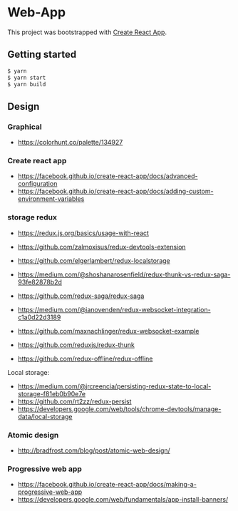 # Web-App

This project was bootstrapped with [Create React App](https://github.com/facebook/create-react-app).

## Getting started

```bash
$ yarn
$ yarn start
$ yarn build
```

## Design

### Graphical

- https://colorhunt.co/palette/134927

### Create react app

- https://facebook.github.io/create-react-app/docs/advanced-configuration
- https://facebook.github.io/create-react-app/docs/adding-custom-environment-variables

### storage redux

- https://redux.js.org/basics/usage-with-react
- https://github.com/zalmoxisus/redux-devtools-extension
- https://github.com/elgerlambert/redux-localstorage
- https://medium.com/@shoshanarosenfield/redux-thunk-vs-redux-saga-93fe82878b2d
- https://github.com/redux-saga/redux-saga
- https://medium.com/@ianovenden/redux-websocket-integration-c1a0d22d3189
- https://github.com/maxnachlinger/redux-websocket-example
- https://github.com/reduxjs/redux-thunk

- https://github.com/redux-offline/redux-offline

Local storage:

- https://medium.com/@jrcreencia/persisting-redux-state-to-local-storage-f81eb0b90e7e
- https://github.com/rt2zz/redux-persist
- https://developers.google.com/web/tools/chrome-devtools/manage-data/local-storage

### Atomic design

- http://bradfrost.com/blog/post/atomic-web-design/

### Progressive web app

- https://facebook.github.io/create-react-app/docs/making-a-progressive-web-app
- https://developers.google.com/web/fundamentals/app-install-banners/
